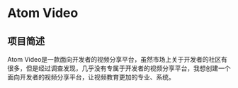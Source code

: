 # Atom Video

## 项目简述
Atom Video是一款面向开发者的视频分享平台，虽然市场上关于开发者的社区有很多，但是经过调查发现，几乎没有专属于开发者的视频分享平台，我想创建一个面向开发者的视频分享平台，让视频教育更加的专业、系统。